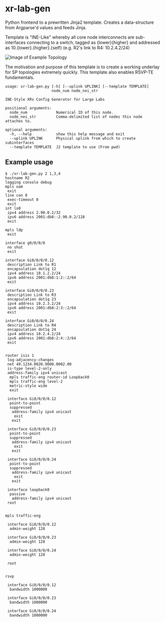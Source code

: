 # xr-lab-gen 

Python frontend to a prewritten Jinja2 template. Creates a data-structure from Argparse'd values and feeds Jinja. 

Template is "INE-Like" whereby all core node interconnects are sub-interfaces connecting to a switch, tagged as {lower}{higher} and addressed as 10.{lower}.{higher}.{self} (e.g. R2's link to R4: 10.2.4.2/24)

![Image of Example Topology](https://i.imgur.com/dzIfi3Q.png)

The motivation and purpose of this template is to create a working underlay for SP topologies extremely quickly. This template also enables RSVP-TE fundamentals.
```
usage: xr-lab-gen.py [-h] [--uplink UPLINK] [--template TEMPLATE]
                     node_num node_nei_str

INE-Style XRv Config Generator for Large Labs

positional arguments:
  node_num             Numerical ID of this node.
  node_nei_str         Comma-delimited list of nodes this node attaches to.

optional arguments:
  -h, --help           show this help message and exit
  --uplink UPLINK      Physical uplink from which to create subinterfaces
  --template TEMPLATE  J2 template to use (From pwd)
```
## Example usage

```
$ ./xr-lab-gen.py 2 1,3,4
hostname R2
logging console debug
mpls oam
 exit
line con 0
 exec-timeout 0
 exit
int lo0
 ipv4 address 2.90.0.2/32
 ipv6 address 2001:db8::2.90.0.2/128
 exit

mpls ldp
 exit

interface g0/0/0/0
 no shut
 exit

interface Gi0/0/0/0.12
 description Link to R1
 encapsulation dot1q 12
 ipv4 address 10.1.2.2/24
 ipv6 address 2001:db8:1:2::2/64
 exit

interface Gi0/0/0/0.23
 description Link to R3
 encapsulation dot1q 23
 ipv4 address 10.2.3.2/24
 ipv6 address 2001:db8:2:3::2/64
 exit

interface Gi0/0/0/0.24
 description Link to R4
 encapsulation dot1q 24
 ipv4 address 10.2.4.2/24
 ipv6 address 2001:db8:2:4::2/64
 exit


router isis 1
 log-adjacency-changes
 net 49.1234.0020.9000.0002.00
 is-type level-2-only
 address-family ipv4 unicast
  mpls traffic-eng router-id Loopback0
  mpls traffic-eng level-2
  metric-style wide
  exit

 interface Gi0/0/0/0.12
  point-to-point
  suppressed
   address-family ipv4 unicast
    exit
   exit

 interface Gi0/0/0/0.23
  point-to-point
  suppressed
   address-family ipv4 unicast
    exit
   exit

 interface Gi0/0/0/0.24
  point-to-point
  suppressed
   address-family ipv4 unicast
    exit
   exit

 interface loopback0
  passive
   address-family ipv4 unicast
 root


mpls traffic-eng

 interface Gi0/0/0/0.12
  admin-weight 128

 interface Gi0/0/0/0.23
  admin-weight 128

 interface Gi0/0/0/0.24
  admin-weight 128

 root


rsvp

 interface Gi0/0/0/0.12
  bandwidth 1000000

 interface Gi0/0/0/0.23
  bandwidth 1000000

 interface Gi0/0/0/0.24
  bandwidth 1000000
```
